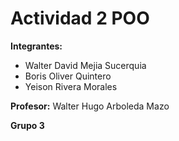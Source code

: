 # Actividad 2 POO
**Integrantes:**

- Walter David Mejia Sucerquia
- Boris Oliver Quintero
- Yeison Rivera Morales

**Profesor:**
 Walter Hugo Arboleda Mazo

**Grupo 3**
